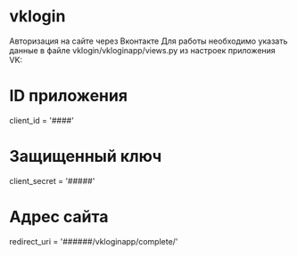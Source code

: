 # vklogin
Авторизация на сайте через Вконтакте
Для работы необходимо указать данные в файле vklogin/vkloginapp/views.py
из настроек приложения VK:

# ID приложения
client_id = '####'
# Защищенный ключ
client_secret = '#####'
# Адрес сайта
redirect_uri = '######/vkloginapp/complete/'

